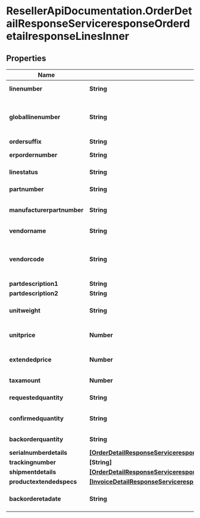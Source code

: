 # ResellerApiDocumentation.OrderDetailResponseServiceresponseOrderdetailresponseLinesInner

## Properties

Name | Type | Description | Notes
------------ | ------------- | ------------- | -------------
**linenumber** | **String** | Impulse line number | [optional] 
**globallinenumber** | **String** | Line of the Globel Sku / Customer Line Number | [optional] 
**ordersuffix** | **String** | Order Suffix | [optional] 
**erpordernumber** | **String** | Sales order number | [optional] 
**linestatus** | **String** | Status of the line | [optional] 
**partnumber** | **String** | Ingram part number | [optional] 
**manufacturerpartnumber** | **String** | manufacture number of the product | [optional] 
**vendorname** | **String** | name of the vendor | [optional] 
**vendorcode** | **String** | Ingram Micro assigned code for the vendor | [optional] 
**partdescription1** | **String** |  | [optional] 
**partdescription2** | **String** |  | [optional] 
**unitweight** | **String** | weight of the product unit | [optional] 
**unitprice** | **Number** | Customer price of the unit | [optional] 
**extendedprice** | **Number** | extended price of the order | [optional] 
**taxamount** | **Number** | tax amount for the order | [optional] 
**requestedquantity** | **String** | no. of units requested | [optional] 
**confirmedquantity** | **String** | no. of units confirmed available | [optional] 
**backorderquantity** | **String** | quantity of back order | [optional] 
**serialnumberdetails** | [**[OrderDetailResponseServiceresponseOrderdetailresponseLinesInnerSerialnumberdetailsInner]**](OrderDetailResponseServiceresponseOrderdetailresponseLinesInnerSerialnumberdetailsInner.md) |  | [optional] 
**trackingnumber** | **[String]** |  | [optional] 
**shipmentdetails** | [**[OrderDetailResponseServiceresponseOrderdetailresponseLinesInnerShipmentdetailsInner]**](OrderDetailResponseServiceresponseOrderdetailresponseLinesInnerShipmentdetailsInner.md) |  | [optional] 
**productextendedspecs** | [**[InvoiceDetailResponseServiceresponseInvoicedetailresponseExtendedspecsInner]**](InvoiceDetailResponseServiceresponseInvoicedetailresponseExtendedspecsInner.md) |  | [optional] 
**backorderetadate** | **String** | estimated date of back order | [optional] 


